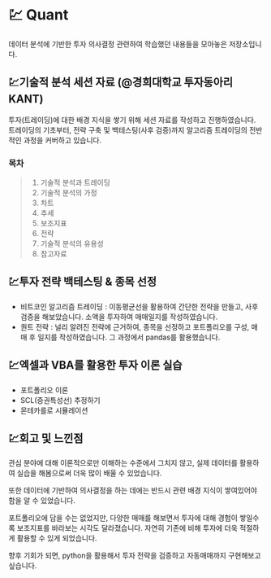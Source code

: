 # :chart: Quant
데이터 분석에 기반한 투자 의사결정 관련하여 학습했던 내용들을 모아놓은 저장소입니다.

## 💹기술적 분석 세션 자료 (@경희대학교 투자동아리 KANT)
투자(트레이딩)에 대한 배경 지식을 쌓기 위해 세션 자료를 작성하고 진행하였습니다. 트레이딩의 기초부터, 전략 구축 및 백테스팅(사후 검증)까지 알고리즘 트레이딩의 전반적인 과정을 커버하고 있습니다.

### 목차
>1. 기술적 분석과 트레이딩
>2. 기술적 분석의 가정
>3. 차트
>4. 추세
>5. 보조지표
>6. 전략
>7. 기술적 분석의 유용성
>8. 참고자료

## 💹투자 전략 백테스팅 & 종목 선정
 
* 비트코인 알고리즘 트레이딩 : 이동평균선을 활용하여 간단한 전략을 만들고, 사후 검증을 해보았습니다. 소액을 투자하여 매매일지를 작성하였습니다.
* 퀀트 전략 : 널리 알려진 전략에 근거하여, 종목을 선정하고 포트폴리오를 구성, 매매 후 일지를 작성하였습니다. 그 과정에서 pandas를 활용했습니다.

## :chart:엑셀과 VBA를 활용한 투자 이론 실습

* 포트폴리오 이론
* SCL(증권특성선) 추정하기
* 몬테카를로 시뮬레이션

## :chart:회고 및 느낀점

관심 분야에 대해 이론적으로만 이해하는 수준에서 그치지 않고, 실제 데이터를 활용하여 실습을 해봄으로써 더욱 많이 배울 수 있었습니다.

또한 데이터에 기반하여 의사결정을 하는 데에는 반드시 관련 배경 지식이 쌓여있어야 함을 알 수 있었습니다.

포트폴리오에 담을 수는 없었지만, 다양한 매매를 해보면서 투자에 대해 경험이 쌓일수록 보조지표를 바라보는 시각도 달라졌습니다. 자연히 기존에 비해 투자에 더욱 적절하게 활용할 수 있게 되었습니다. 

향후 기회가 되면, python을 활용해서 투자 전략을 검증하고 자동매매까지 구현해보고 싶습니다.
